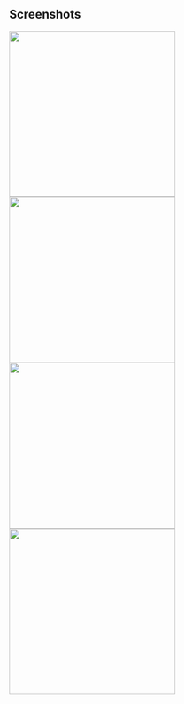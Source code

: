 ## Screenshots


<img src="https://github.com/syukranDev/react_native_stripe_payment/assets/51852197/abbdbe46-cd21-45b8-96c1-45605cd34397" width="300">
<img src="https://github.com/syukranDev/react_native_stripe_payment/assets/51852197/08143cee-8067-4cf6-919b-4a4ec4f55bf3" width="300">
<img src="https://github.com/syukranDev/react_native_stripe_payment/assets/51852197/25bba3d8-efb6-42b8-bb66-1a800a9ed8f2" width="300">
<img src="https://github.com/syukranDev/react_native_stripe_payment/assets/51852197/1b27b54e-72e1-4a42-b6b4-6e18270b5c98" width="300">
